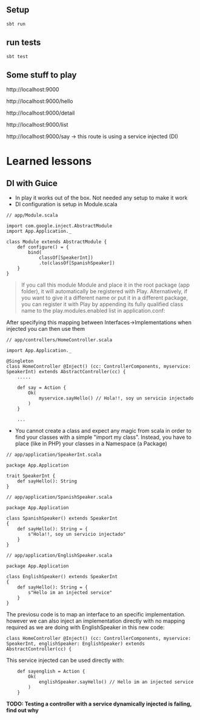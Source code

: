 ## Setup

```
sbt run
```

## run tests

```
sbt test
```


## Some stuff to play

http://localhost:9000

http://localhost:9000/hello

http://localhost:9000/detail

http://localhost:9000/list

http://localhost:9000/say  -> this route is using a service injected (DI)


# Learned lessons

## DI with Guice
- In play it works out of the box. Not needed any setup to make it work
- DI configuration is setup in Module.scala

```
// app/Module.scala

import com.google.inject.AbstractModule
import App.Application._

class Module extends AbstractModule {
	def configure() = {
		bind(
			classOf[SpeakerInt])
			.to(classOf[SpanishSpeaker])
	}
}
```

>If you call this module Module and place it in the root package (app folder), it will automatically be registered with Play. Alternatively, if you want to give it a different name or put it in a different package, you can register it with Play by appending its fully qualified class name to the play.modules.enabled list in application.conf:


After specifying this mapping between Interfaces->Implementations when injected you can then use them

```
// app/controllers/HomeController.scala

import App.Application._

@Singleton
class HomeController @Inject() (cc: ControllerComponents, myservice: SpeakerInt) extends AbstractController(cc) {    
    .....
    
    def say = Action {
        Ok(
            myservice.sayHello() // Hola!!, soy un servicio injectado
        )
    }
    
    ...
```

- You cannot create a class and expect any magic from scala in order to find your classes with a simple "import my class". Instead, you have to place (like in PHP) your classes in a Namespace (a Package)

```
// app/application/SpeakerInt.scala

package App.Application

trait SpeakerInt {
	def sayHello(): String
}
```


```
// app/application/SpanishSpeaker.scala

package App.Application

class SpanishSpeaker() extends SpeakerInt
{
	def sayHello(): String = {
		s"Hola!!, soy un servicio injectado"
	}
}
```

```
// app/application/EnglishSpeaker.scala

package App.Application

class EnglishSpeaker() extends SpeakerInt
{
	def sayHello(): String = {
		s"Hello im an injected service"
	}
}
```

The previosu code is to map an interface to an specific implementation. however we can also inject an implementation directly with no mapping required as we are doing with EnglishSpeaker in this new code:

```
class HomeController @Inject() (cc: ControllerComponents, myservice: SpeakerInt, englishSpeaker: EnglishSpeaker) extends AbstractController(cc) {

```

This service injected can be used directly with:


```
    def sayenglish = Action {
        Ok(
            englishSpeaker.sayHello() // Hello im an injected service
        )
    }
```
**TODO: Testing a controller with a service dynamically injected is failing, find out why**

